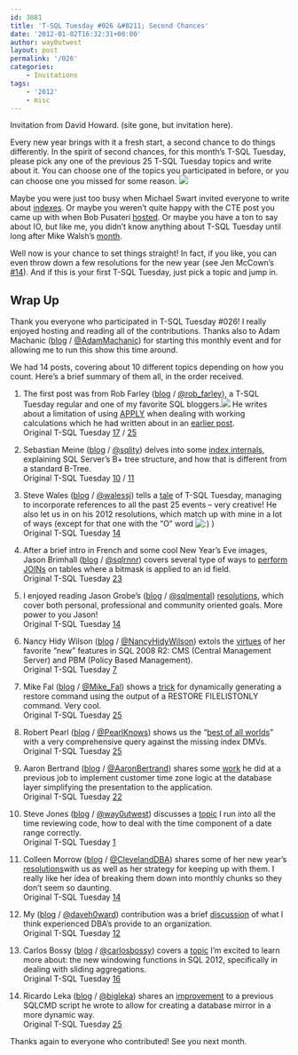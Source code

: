 ```yaml
---
id: 3881
title: 'T-SQL Tuesday #026 &#8211; Second Chances'
date: '2012-01-02T16:32:31+00:00'
author: way0utwest
layout: post
permalink: '/026'
categories:
    - Invitations
tags:
    - '2012'
    - misc
---
```


Invitation from David Howard. (site gone, but invitation here).

Every new year brings with it a fresh start, a second chance to do things differently. In the spirit of second chances, for this month’s T-SQL Tuesday, please pick any one of the previous 25 T-SQL Tuesday topics and write about it. You can choose one of the topics you participated in before, or you can choose one you missed for some reason. ![](https://web.archive.org/web/20120114071825im_/http://davidbrycehoward.com/wp-content/uploads/2011/05/tsqltuesday.gif)

Maybe you were just too busy when Michael Swart invited everyone to write about [indexes](https://web.archive.org/web/20120114071825/http://michaeljswart.com/2010/09/invitation-to-participate-in-t-sql-tuesday-10-indexes/). Or maybe you weren’t quite happy with the CTE post you came up with when Bob Pusateri [hosted](https://web.archive.org/web/20120114071825/http://www.bobpusateri.com/archive/2011/04/invitation-to-t-sql-tuesday-18-ctes/). Or maybe you have a ton to say about IO, but like me, you didn’t know anything about T-SQL Tuesday until long after Mike Walsh’s [month](https://web.archive.org/web/20120114071825/http://www.straightpathsql.com/archives/2010/03/invitation-for-t-sql-tuesday-004-io/).

Well now is your chance to set things straight! In fact, if you like, you can even throw down a few resolutions for the new year (see Jen McCown’s [#14](https://web.archive.org/web/20120114071825/http://www.midnightdba.com/Jen/2011/01/t-sql-tuesday-resolutions/)). And if this is your first T-SQL Tuesday, just pick a topic and jump in.

## Wrap Up

Thank you everyone who participated in T-SQL Tuesday #026! I really enjoyed hosting and reading all of the contributions. Thanks also to Adam Machanic ([blog](https://web.archive.org/web/20120331050502/http://sqlblog.com/blogs/adam_machanic/) / [@AdamMachanic](https://web.archive.org/web/20120331050502/http://twitter.com/adammachanic)) for starting this monthly event and for allowing me to run this show this time around.

We had 14 posts, covering about 10 different topics depending on how you count. Here’s a brief summary of them all, in the order received.

1. The first post was from Rob Farley ([blog](https://web.archive.org/web/20120331050502/http://sqlblog.com/blogs/rob_farley/default.aspx) / [@rob\_farley](https://web.archive.org/web/20120331050502/http://twitter.com/rob_farley)), a T-SQL Tuesday regular and one of my favorite SQL bloggers.![](https://web.archive.org/web/20120331050502im_/http://davidbrycehoward.com/wp-content/uploads/2011/05/tsqltuesday.gif) He writes about a limitation of using [APPLY](https://web.archive.org/web/20120331050502/http://sqlblog.com/blogs/rob_farley/archive/2012/01/10/apply-not-exactly-set-based.aspx) when dealing with working calculations which he had written about in an [earlier post](https://web.archive.org/web/20120331050502/http://sqlblog.com/blogs/rob_farley/archive/2011/12/13/a-t-sql-tip-working-calculations.aspx).  
Original T-SQL Tuesday [17](https://web.archive.org/web/20120331050502/http://mattvelic.com/tsql-tuesday-17-invite/) / [25](https://web.archive.org/web/20120331050502/http://sqlblog.com/blogs/allen_white/archive/2011/12/05/t-sql-tuesday-025-invitation-to-share-your-tricks.aspx)

2. Sebastian Meine ([blog](https://web.archive.org/web/20120331050502/http://sqlity.net/en/blog/) / [@sqlity](https://web.archive.org/web/20120331050502/http://twitter.com/sqlity)) delves into some [index internals](https://web.archive.org/web/20120331050502/http://sqlity.net/en/563/index-misconceptions-tsql-tuesday-026-second-chances/), explaining SQL Server’s B+ tree structure, and how that is different from a standard B-Tree.  
Original T-SQL Tuesday [10](https://web.archive.org/web/20120331050502/http://michaeljswart.com/2010/09/invitation-to-participate-in-t-sql-tuesday-10-indexes/) / [11](https://web.archive.org/web/20120331050502/http://sankarreddy.com/2010/10/invitation-to-participate-in-t-sql-tuesday-11-misconceptions-in-sql-server/)

3. Steve Wales ([blog](https://web.archive.org/web/20120331050502/http://dba-in-exile.blogspot.com/) / [@walessj](https://web.archive.org/web/20120331050502/http://twitter.com/walessj)) tells a [tale](https://web.archive.org/web/20120331050502/http://dba-in-exile.blogspot.com/2012/01/t-sql-tuesday-14-er-26-second-chances.html) of T-SQL Tuesday, managing to incorporate references to all the past 25 events – very creative! He also let us in on his 2012 resolutions, which match up with mine in a lot of ways (except for that one with the “O” word ![:)](https://web.archive.org/web/20120331050502im_/http://davidbrycehoward.com/wp-includes/images/smilies/icon_smile.gif) )  
Original T-SQL Tuesday [14](https://web.archive.org/web/20120331050502/http://www.midnightdba.com/Jen/2011/01/t-sql-tuesday-resolutions/)

4. After a brief intro in French and some cool New Year’s Eve images, Jason Brimhall ([blog](https://web.archive.org/web/20120331050502/http://jasonbrimhall.info/) / [@sqlrnnr](https://web.archive.org/web/20120331050502/http://twitter.com/sqlrnnr)) covers several type of ways to [perform JOINs](https://web.archive.org/web/20120331050502/http://jasonbrimhall.info/2012/01/10/tsql-tuesday-26-or-23-identity-crisis/) on tables where a bitmask is applied to an id field.  
Original T-SQL Tuesday [23](https://web.archive.org/web/20120331050502/http://codegumbo.com/index.php/2011/09/27/tsql2sday-t-sql-tuesday-23early-edition/)

5. I enjoyed reading Jason Grobe’s ([blog](https://web.archive.org/web/20120331050502/http://jgrobe.wordpress.com/) / [@sqlmental](https://web.archive.org/web/20120331050502/http://twitter.com/sqlmental)) [resolutions](https://web.archive.org/web/20120331050502/http://jgrobe.wordpress.com/2012/01/09/t-sql-tuesday-026-its-2012-already/), which cover both personal, professional and community oriented goals. More power to you Jason!  
Original T-SQL Tuesday [14](https://web.archive.org/web/20120331050502/http://www.midnightdba.com/Jen/2011/01/t-sql-tuesday-resolutions/)

6. Nancy Hidy Wilson ([blog](https://web.archive.org/web/20120331050502/http://nancyhidywilson.wordpress.com/blog/) / [@NancyHidyWilson](https://web.archive.org/web/20120331050502/http://twitter.com/NancyHidyWilson)) extols the [virtues](https://web.archive.org/web/20120331050502/http://nancyhidywilson.wordpress.com/2012/01/10/tsql2sday-026-second-chances/) of her favorite “new” features in SQL 2008 R2: CMS (Central Management Server) and PBM (Policy Based Management).  
Original T-SQL Tuesday [7](https://web.archive.org/web/20120331050502/http://sqlchicken.com/2010/06/t-sql-tuesday-007-summertime-in-the-sql/)

7. Mike Fal ([blog](https://web.archive.org/web/20120331050502/http://www.mikefal.net/) / [@Mike\_Fal](https://web.archive.org/web/20120331050502/http://twitter.com/Mike_Fal)) shows a [trick](https://web.archive.org/web/20120331050502/http://www.mikefal.net/2012/01/10/t-sql-tuesdaytsql2sday-26-lazy-restore-commands/) for dynamically generating a restore command using the output of a RESTORE FILELISTONLY command. Very cool.  
Original T-SQL Tuesday [25](https://web.archive.org/web/20120331050502/http://sqlblog.com/blogs/allen_white/archive/2011/12/05/t-sql-tuesday-025-invitation-to-share-your-tricks.aspx)

8. Robert Pearl ([blog](https://web.archive.org/web/20120331050502/http://www.sqlservercentral.com/blogs/pearlknows/) / [@PearlKnows](https://web.archive.org/web/20120331050502/http://twitter.com/PearlKnows)) shows us the “[best of all worlds](https://web.archive.org/web/20120331050502/http://www.sqlservercentral.com/blogs/pearlknows/2012/01/10/t-sql-tuesday-26-second-chances-correlate-missing-index-with-related-query/)” with a very comprehensive query against the missing index DMVs.  
Original T-SQL Tuesday [25](https://web.archive.org/web/20120331050502/http://sqlblog.com/blogs/allen_white/archive/2011/12/05/t-sql-tuesday-025-invitation-to-share-your-tricks.aspx)

9. Aaron Bertrand ([blog](https://web.archive.org/web/20120331050502/http://sqlblog.com/blogs/aaron_bertrand/default.aspx) / [@AaronBertrand](https://web.archive.org/web/20120331050502/http://twitter.com/AaronBertrand)) shares some [work](https://web.archive.org/web/20120331050502/http://sqlblog.com/blogs/aaron_bertrand/archive/2012/01/10/t-sql-tuesday-26-second-chances.aspx) he did at a previous job to implement customer time zone logic at the database layer simplifying the presentation to the application.  
Original T-SQL Tuesday [22](https://web.archive.org/web/20120331050502/http://www.sqlservercentral.com/blogs/pearlknows/2011/09/06/invitation-for-t-sql-tuesday-22-data-presentation/)

10. Steve Jones ([blog](https://web.archive.org/web/20120331050502/http://voiceofthedba.wordpress.com/) / [@way0utwest](https://web.archive.org/web/20120331050502/http://twitter.com/way0utwest)) discusses a [topic](https://web.archive.org/web/20120331050502/http://voiceofthedba.wordpress.com/2012/01/10/t-sql-tuesday-26-second-changes-with-datetime/) I run into all the time reviewing code, how to deal with the time component of a date range correctly.  
Original T-SQL Tuesday [1](https://web.archive.org/web/20120331050502/http://sqlblog.com/blogs/adam_machanic/archive/2009/11/30/invitation-to-participate-in-t-sql-tuesday-001-date-time-tricks.aspx)

11. Colleen Morrow ([blog](https://web.archive.org/web/20120331050502/http://colleenmorrow.com/) / [@ClevelandDBA](https://web.archive.org/web/20120331050502/http://twitter.com/ClevelandDBA)) shares some of her new year’s [resolutions](https://web.archive.org/web/20120331050502/http://colleenmorrow.com/2012/01/10/tsql-tuesday-026-%E2%80%93-second-chances/)with us as well as her strategy for keeping up with them. I really like her idea of breaking them down into monthly chunks so they don’t seem so daunting.  
Original T-SQL Tuesday [14](https://web.archive.org/web/20120331050502/http://www.midnightdba.com/Jen/2011/01/t-sql-tuesday-resolutions/)

12. My ([blog](https://web.archive.org/web/20120331050502/http://davidbrycehoward.com/) / [@daveh0ward](https://web.archive.org/web/20120331050502/http://twitter.com/daveh0ward)) contribution was a brief [discussion](https://web.archive.org/web/20120331050502/http://davidbrycehoward.com/archive/2012/01/t-sql-tuesday-26-dba-skillz/) of what I think experienced DBA’s provide to an organization.  
Original T-SQL Tuesday [12](https://web.archive.org/web/20120331050502/http://sqlskills.com/BLOGS/PAUL/post/Invitation-to-participate-in-T-SQL-Tuesday-12-e28093-Why-are-DBA-skills-necessary.aspx)

13. Carlos Bossy ([blog](https://web.archive.org/web/20120331050502/http://carlosbossy.wordpress.com/) / [@carlosbossy](https://web.archive.org/web/20120331050502/http://twitter.com/carlosbossy)) covers a [topic](https://web.archive.org/web/20120331050502/http://carlosbossy.wordpress.com/2012/01/10/tsql-tuesday-026-second-chances/) I’m excited to learn more about: the new windowing functions in SQL 2012, specifically in dealing with sliding aggregations.  
Original T-SQL Tuesday [16](https://web.archive.org/web/20120331050502/http://blogs.lessthandot.com/index.php/DataMgmt/DBProgramming/come-one-come-all-to)

14. Ricardo Leka ([blog](https://web.archive.org/web/20120331050502/http://leka.com.br/) / [@bigleka](https://web.archive.org/web/20120331050502/http://twitter.com/bigleka)) shares an [improvement](https://web.archive.org/web/20120331050502/http://leka.com.br/2012/01/10/t-sql-tuesday-26-segundas-chances/) to a previous SQLCMD script he wrote to allow for creating a database mirror in a more dynamic way.  
Original T-SQL Tuesday [25](https://web.archive.org/web/20120331050502/http://sqlblog.com/blogs/allen_white/archive/2011/12/05/t-sql-tuesday-025-invitation-to-share-your-tricks.aspx)

Thanks again to everyone who contributed! See you next month.